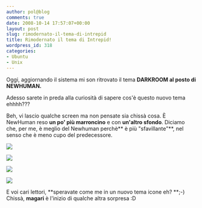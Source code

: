 ```yaml
---
author: pol@blog
comments: true
date: 2008-10-14 17:57:07+00:00
layout: post
slug: rimodernato-il-tema-di-intrepid
title: Rimodernato il tema di Intrepid!
wordpress_id: 318
categories:
- Ubuntu
- Unix
---
```


Oggi, aggiornando il sistema mi son ritrovato il tema **DARKROOM al posto di NEWHUMAN.**

Adesso sarete in preda alla curiosità di sapere cos'è questo nuovo tema ehhhh???

Beh, vi lascio qualche screen ma non pensate sia chissà cosa. È NewHuman reso **un po' più marroncino** e con **un'altro sfondo**. Diciamo che, per me, è meglio del Newhuman perchè** è più "sfavillante"**, nel senso che è meno cupo del predecessore.

[![](http://www.allfreeportal.com/imghost/thumbs/774387Schermata.png)](http://www.allfreeportal.com/imghost/viewer.php?id=774387Schermata.png)

[![](http://www.allfreeportal.com/imghost/thumbs/44290Schermata-1.png)](http://www.allfreeportal.com/imghost/viewer.php?id=44290Schermata-1.png)

[![](http://www.allfreeportal.com/imghost/thumbs/513145Schermata-2.png)](http://www.allfreeportal.com/imghost/viewer.php?id=513145Schermata-2.png)

[![](http://www.allfreeportal.com/imghost/thumbs/424889Schermata-3.png)](http://www.allfreeportal.com/imghost/viewer.php?id=424889Schermata-3.png)

E voi cari lettori, **speravate come me in un nuovo tema icone eh? **;-)
Chissà, **magari** è l'inizio di qualche altra sorpresa :D
